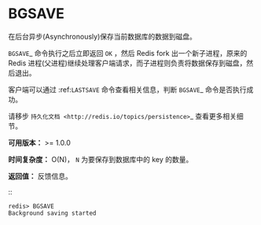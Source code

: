 # BGSAVE


在后台异步(Asynchronously)保存当前数据库的数据到磁盘。

`BGSAVE`_ 命令执行之后立即返回 ``OK`` ，然后 Redis fork 出一个新子进程，原来的 Redis 进程(父进程)继续处理客户端请求，而子进程则负责将数据保存到磁盘，然后退出。

客户端可以通过 :ref:`LASTSAVE` 命令查看相关信息，判断 `BGSAVE`_ 命令是否执行成功。

请移步 `持久化文档 <http://redis.io/topics/persistence>`_ 查看更多相关细节。

**可用版本：**
    >= 1.0.0

**时间复杂度：**
    O(N)， ``N`` 为要保存到数据库中的 key 的数量。

**返回值：**
    反馈信息。

::

    redis> BGSAVE
    Background saving started
